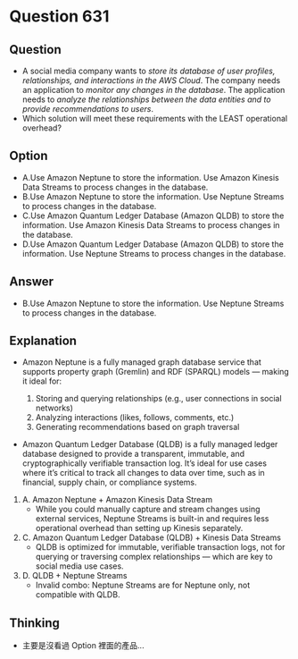 # Question 631
## Question
* A social media company wants to *store its database of user profiles, relationships, and interactions in the AWS Cloud*. The company needs an application to *monitor any changes in the database*. The application needs to *analyze the relationships between the data entities and to provide recommendations to users*.
* Which solution will meet these requirements with the LEAST operational overhead?


## Option
* A.Use Amazon Neptune to store the information. Use Amazon Kinesis Data Streams to process changes in the database.
* B.Use Amazon Neptune to store the information. Use Neptune Streams to process changes in the database.
* C.Use Amazon Quantum Ledger Database (Amazon QLDB) to store the information. Use Amazon Kinesis Data Streams to process changes in the database.
* D.Use Amazon Quantum Ledger Database (Amazon QLDB) to store the information. Use Neptune Streams to process changes in the database.

## Answer
* B.Use Amazon Neptune to store the information. Use Neptune Streams to process changes in the database.

## Explanation
* Amazon Neptune is a fully managed graph database service that supports property graph (Gremlin) and RDF (SPARQL) models — making it ideal for:
  1. Storing and querying relationships (e.g., user connections in social networks)
  2. Analyzing interactions (likes, follows, comments, etc.)
  3. Generating recommendations based on graph traversal

* Amazon Quantum Ledger Database (QLDB) is a fully managed ledger database designed to provide a transparent, immutable, and cryptographically verifiable transaction log. It’s ideal for use cases where it’s critical to track all changes to data over time, such as in financial, supply chain, or compliance systems.

1. A. Amazon Neptune + Amazon Kinesis Data Stream
   * While you could manually capture and stream changes using external services, Neptune Streams is built-in and requires less operational overhead than setting up Kinesis separately.
2. C. Amazon Quantum Ledger Database (QLDB) + Kinesis Data Streams
   * QLDB is optimized for immutable, verifiable transaction logs, not for querying or traversing complex relationships — which are key to social media use cases.
3. D. QLDB + Neptune Streams
   * Invalid combo: Neptune Streams are for Neptune only, not compatible with QLDB.

## Thinking
* 主要是沒看過 Option 裡面的產品...